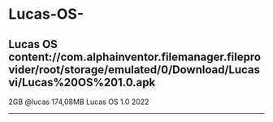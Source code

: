 # Lucas-OS-
Lucas OS 
content://com.alphainventor.filemanager.fileprovider/root/storage/emulated/0/Download/Lucasvi/Lucas%20OS%201.0.apk
------------------------------------------------------------------------------------------------------------------




2GB
@lucas
174,08MB
Lucas OS 1.0
2022
**************************

